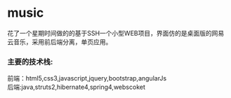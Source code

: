 # music
花了一个星期时间做的的基于SSH一个小型WEB项目，界面仿的是桌面版的网易云音乐，采用前后端分离，单页应用。

### 主要的技术栈:
前端：html5,css3,javascript,jquery,bootstrap,angularJs  
后端:java,struts2,hibernate4,spring4,webscoket




